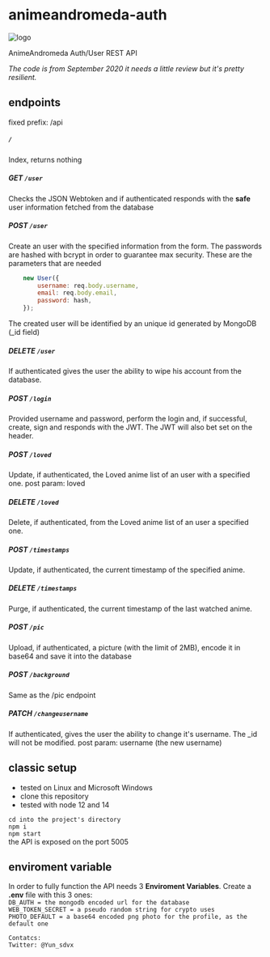 # animeandromeda-auth

![logo](https://www.animeandromeda.net/static/media/Illustration.23741024.webp)

AnimeAndromeda Auth/User REST API

*The code is from September 2020 it needs a little review but it's pretty resilient.*

## endpoints
fixed prefix: /api

##### `/`  
Index, returns nothing

##### GET `/user` 
Checks the JSON Webtoken and if authenticated responds with the **safe** user information fetched from the database

##### POST `/user`
Create an user with the specified information from the form.
The passwords are hashed with bcrypt in order to guarantee max security.
These are the parameters that are needed
```javascript
    new User({
        username: req.body.username,
        email: req.body.email,
        password: hash,
    });
```
The created user will be identified by an unique id generated by MongoDB (_id field)

##### DELETE `/user`
If authenticated gives the user the ability to wipe his account from the database.

##### POST `/login`
Provided username and password, perform the login and, if successful, create, sign and responds with the JWT.
The JWT will also bet set on the header.

##### POST `/loved`
Update, if authenticated, the Loved anime list of an user with a specified one.
post param: loved

##### DELETE `/loved`
Delete, if authenticated, from the Loved anime list of an user a specified one.

##### POST `/timestamps`
Update, if authenticated, the current timestamp of the specified anime.

##### DELETE `/timestamps`
Purge, if authenticated, the current timestamp of the last watched anime.

##### POST `/pic`
Upload, if authenticated, a picture (with the limit of 2MB), encode it in base64 and save it into the database

##### POST `/background`
Same as the /pic endpoint

##### PATCH `/changeusername`
If authenticated, gives the user the ability to change it's username.
The _id will not be modified.
post param: username (the new username)

## classic setup
- tested on Linux and Microsoft Windows
- clone this repository
- tested with node 12 and 14

`cd into the project's directory`  
`npm i`  
`npm start`  
the API is exposed on the port 5005

## enviroment variable
In order to fully function the API needs 3 **Enviroment Variables**.
Create a **.env** file with this 3 ones:  
`DB_AUTH = the mongodb encoded url for the database`  
`WEB_TOKEN_SECRET = a pseudo random string for crypto uses`  
`PHOTO_DEFAULT = a base64 encoded png photo for the profile, as the default one` 
```
Contatcs:  
Twitter: @Yun_sdvx

